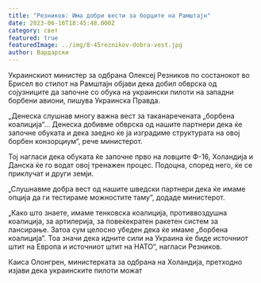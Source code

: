 ```yaml
---
title: "Резников: Има добри вести за борците на Рамштајн"
date: 2023-06-16T18:45:48.000Z
category: свет
featured: true
featuredImage: ../img/8-45reznikov-dobra-vest.jpg
author: Вардарски
---
```

Украинскиот министер за одбрана Олексеј Резников по состанокот во Брисел во стилот на Рамштајн објави дека добил обврска од сојузниците да започне со обука на украински пилоти на западни борбени авиони, пишува Украинска Правда.

„Денеска слушнав многу важна вест за таканаречената „борбена коалиција“... Денеска добивме обврска од нашите партнери дека ќе започне обуката и дека заедно ќе ја изградиме структурата на овој борбен конзорциум“, рече министерот.

Тој нагласи дека обуката ќе започне прво на ловците Ф-16, Холандија и Данска ќе го водат овој тренажен процес. Подоцна, според него, ќе се приклучат и други земји.

„Слушнавме добра вест од нашите шведски партнери дека ќе имаме опција да ги тестираме можностите таму“, додаде министерот.

„Како што знаете, имаме тенковска коалиција, противвоздушна коалиција, за артилерија, за повеќекратен ракетен систем за лансирање. Затоа сум целосно убеден дека ќе имаме „борбена коалиција“. Тоа значи дека идните сили на Украина ќе биде источниот штит на Европа и источниот штит на НАТО“, нагласи Резников.

Каиса Олонгрен, министерката за одбрана на Холандија, претходно изјави дека украинските пилоти можат